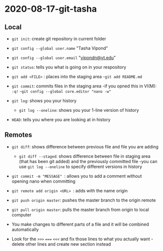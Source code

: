 
# 2020-08-17-git-tasha

## Local

- `git init`: create git repository in current folder
- `git config --global user.name` "Tasha Vipond"
- `git config --global user.email` "vipondn@vt.edu"

- `git status`: tells you what is going on in your respository
- `git add <FILE>` : places <FILE> into the staging area
	-`git add README.md`
- `git commit`: commits files in the staging area
	-if you opned this in VI(M): <ESC> `:q!`
	-`git config --global core.editor "nano -w"`

- `git log`: shows you your history
	- `git log --oneline`: shows you your 1-line version of history
- `HEAD`: tells you where you are looking at in history

## Remotes

- `git diff`: shows difference between previous file and file you are adding
	- `git diff --staged`: shows difference between file in staging area (that has been git added) and the previously committed file
	-you can use `git log --oneline` to specify different versions in history
- `git commit -m "MESSAGE" `: allows you to add a comment without opening nano when committing
- `git remote add origin <URL> `: adds <URL> with the name origin
- `git push origin master`: pushes the master branch to the origin remote
- `git pull origin master`: pulls the master branch from origin to local computer

- You make changes to different parts of a file and it will be combined automatically
- Look for the `>>>` `===` `<<<` and fix those lines to what you actually want
	-delete other lines and create new section instead
